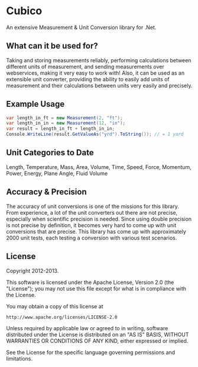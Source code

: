 # Cubico
An extensive Measurement & Unit Conversion library for .Net.

## What can it be used for?
Taking and storing measurements reliably, performing calculations between different units of measurement, and sending measurements over webservices, making it very easy to work with! Also, it can be used as an extensible unit converter, providing the ability to easily add units of measurement and their calculations between units very easily and precisely.

## Example Usage

```csharp
var length_in_ft = new Measurement(2, "ft");
var length_in_in = new Measurement(12, "in");
var result = length_in_ft + length_in_in;
Console.WriteLine(result.GetValueAs("yrd").ToString()); // = 1 yard
```
	
## Unit Categories to Date
Length, Temperature, Mass, Area, Volume, Time, Speed, Force, Momentum, Power, Energy, Plane Angle, Fluid Volume

## Accuracy & Precision
The accuracy of unit conversions is one of the missions for this library. From experience, a lot of the unit converters out there are not precise, especially when scientific precision is needed. Since using double precision is not precise by definition, it becomes very hard to come up with unit conversions that are precise. This library has come up with approximately 2000 unit tests, each testing a conversion with various test scenarios.

## License
Copyright 2012-2013.

This software is licensed under the Apache License, Version 2.0 (the "License"); you may not use this file except for what is in compliance with the License.

You may obtain a copy of this license at

```
http://www.apache.org/licenses/LICENSE-2.0
```

Unless required by applicable law or agreed to in writing, software distributed under the License is distributed on an "AS IS" BASIS, WITHOUT WARRANTIES OR CONDITIONS OF ANY KIND, either expressed or implied.

See the License for the specific language governing permissions and limitations.
